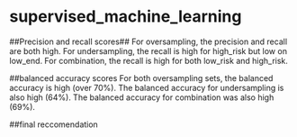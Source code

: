 # supervised_machine_learning

##Precision and recall scores##
For oversampling, the precision and recall are both high. For undersampling, the recall is high for high_risk but low on low_end. For combination, the recall is high for both low_risk and high_risk. 

##balanced accuracy scores
For both oversampling sets, the balanced accuracy is high (over 70%). The balanced accuracy for undersampling is also high (64%). The balanced accuracy for combination was also high (69%).

##final reccomendation
